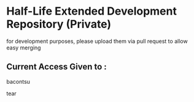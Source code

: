 # Half-Life Extended Development Repository (Private)
for development purposes, please upload them via pull request to allow easy merging

## Current Access Given to : 
bacontsu

tear
